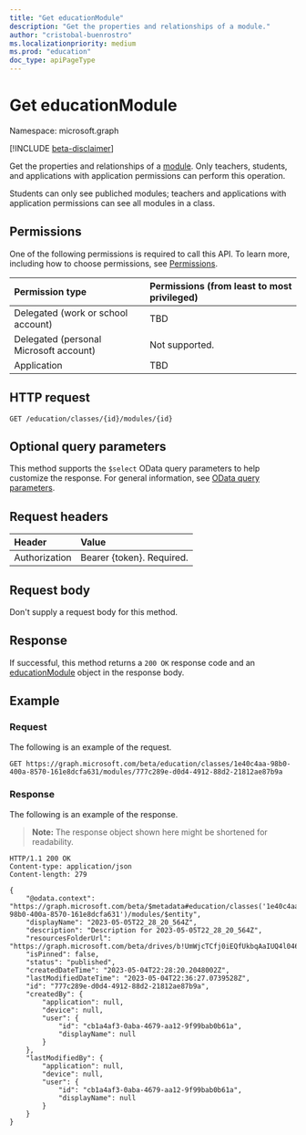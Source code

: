 ```yaml
---
title: "Get educationModule"
description: "Get the properties and relationships of a module."
author: "cristobal-buenrostro"
ms.localizationpriority: medium
ms.prod: "education"
doc_type: apiPageType
---
```


# Get educationModule

Namespace: microsoft.graph

[!INCLUDE [beta-disclaimer](../../includes/beta-disclaimer.md)]

Get the properties and relationships of a [module](../resources/educationModule.md). Only teachers, students, and applications with application permissions can perform this operation.

Students can only see publiched modules; teachers and applications with application permissions can see all modules in a class.

## Permissions
One of the following permissions is required to call this API. To learn more, including how to choose permissions, see [Permissions](/graph/permissions-reference).

|Permission type      | Permissions (from least to most privileged)              |
|:--------------------|:---------------------------------------------------------|
|Delegated (work or school account) | TBD |
|Delegated (personal Microsoft account) |  Not supported.  |
|Application | TBD |

## HTTP request
<!-- { "blockType": "ignored" } -->
```http
GET /education/classes/{id}/modules/{id}
```

## Optional query parameters
This method supports the  `$select` OData query parameters to help customize the response. For general information, see [OData query parameters](/graph/query-parameters).

## Request headers
| Header       | Value |
|:---------------|:--------|
| Authorization  | Bearer {token}. Required.  |

## Request body
Don't supply a request body for this method.

## Response
If successful, this method returns a `200 OK` response code and an [educationModule](../resources/educationModule.md) object in the response body.

## Example
### Request
The following is an example of the request.

<!-- {
  "blockType": "request", 
  "sampleKeys":["1e40c4aa-98b0-400a-8570-161e8dcfa631","777c289e-d0d4-4912-88d2-21812ae87b9a"],
  "name": "get_educationModule"
}-->
```msgraph-interactive
GET https://graph.microsoft.com/beta/education/classes/1e40c4aa-98b0-400a-8570-161e8dcfa631/modules/777c289e-d0d4-4912-88d2-21812ae87b9a
```

### Response
The following is an example of the response.

>**Note:** The response object shown here might be shortened for readability.

<!-- {
  "blockType": "response",
  "truncated": true,
  "@odata.type": "microsoft.graph.educationModule"
} -->
```http
HTTP/1.1 200 OK
Content-type: application/json
Content-length: 279

{
    "@odata.context": "https://graph.microsoft.com/beta/$metadata#education/classes('1e40c4aa-98b0-400a-8570-161e8dcfa631')/modules/$entity",
    "displayName": "2023-05-05T22_28_20_564Z",
    "description": "Description for 2023-05-05T22_28_20_564Z",
    "resourcesFolderUrl": "https://graph.microsoft.com/beta/drives/b!UmWjcTCfj0iEQfUkbqAaIUQ4l046NrNIq092DJz8KtPOTRxV3HTtQrKm3fTayp_a/items/01OMTFXGZGET2DQOYFIBE36NWSXBGOC3SX",
    "isPinned": false,
    "status": "published",
    "createdDateTime": "2023-05-04T22:28:20.2048002Z",
    "lastModifiedDateTime": "2023-05-04T22:36:27.0739528Z",
    "id": "777c289e-d0d4-4912-88d2-21812ae87b9a",
    "createdBy": {
        "application": null,
        "device": null,
        "user": {
            "id": "cb1a4af3-0aba-4679-aa12-9f99bab0b61a",
            "displayName": null
        }
    },
    "lastModifiedBy": {
        "application": null,
        "device": null,
        "user": {
            "id": "cb1a4af3-0aba-4679-aa12-9f99bab0b61a",
            "displayName": null
        }
    }
}
```
